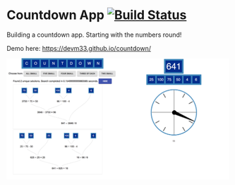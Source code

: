 # Countdown App [![Build Status](https://travis-ci.org/devm33/countdown.svg?branch=master)](https://travis-ci.org/devm33/countdown)

Building a countdown app. Starting with the numbers round!

Demo here: https://devm33.github.io/countdown/

![numbers round screenshot](screenshot.png)
